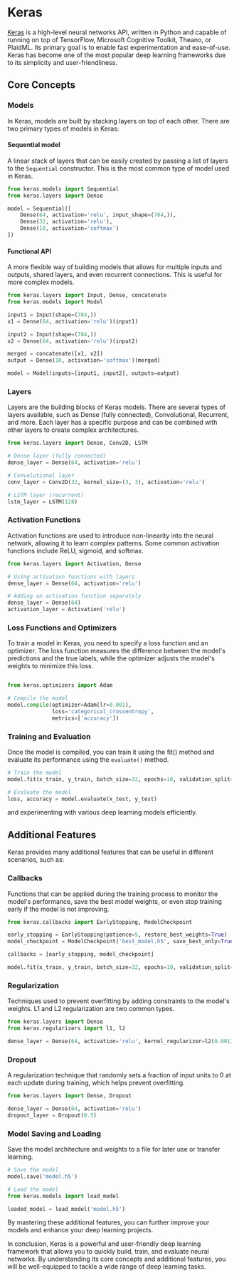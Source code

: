 # Keras

[Keras](https://keras.io/) is a high-level neural networks API, written in Python and capable of running on top of TensorFlow, Microsoft Cognitive Toolkit, Theano, or PlaidML. Its primary goal is to enable fast experimentation and ease-of-use. Keras has become one of the most popular deep learning frameworks due to its simplicity and user-friendliness.

## Core Concepts

### Models

In Keras, models are built by stacking layers on top of each other. There are two primary types of models in Keras:

#### Sequential model

A linear stack of layers that can be easily created by passing a list of layers to the `Sequential` constructor. This is the most common type of model used in Keras.

```python
from keras.models import Sequential
from keras.layers import Dense

model = Sequential([
    Dense(64, activation='relu', input_shape=(784,)),
    Dense(32, activation='relu'),
    Dense(10, activation='softmax')
])
```

#### Functional API

 A more flexible way of building models that allows for multiple inputs and outputs, shared layers, and even recurrent connections. This is useful for more complex models.

```python
from keras.layers import Input, Dense, concatenate
from keras.models import Model

input1 = Input(shape=(784,))
x1 = Dense(64, activation='relu')(input1)

input2 = Input(shape=(784,))
x2 = Dense(64, activation='relu')(input2)

merged = concatenate([x1, x2])
output = Dense(10, activation='softmax')(merged)

model = Model(inputs=[input1, input2], outputs=output)
```

### Layers

Layers are the building blocks of Keras models. There are several types of layers available, such as Dense (fully connected), Convolutional, Recurrent, and more. Each layer has a specific purpose and can be combined with other layers to create complex architectures.

```python
from keras.layers import Dense, Conv2D, LSTM

# Dense layer (fully connected)
dense_layer = Dense(64, activation='relu')

# Convolutional layer
conv_layer = Conv2D(32, kernel_size=(3, 3), activation='relu')

# LSTM layer (recurrent)
lstm_layer = LSTM(128)
```

### Activation Functions

Activation functions are used to introduce non-linearity into the neural network, allowing it to learn complex patterns. Some common activation functions include ReLU, sigmoid, and softmax.

```python
from keras.layers import Activation, Dense

# Using activation functions with layers
dense_layer = Dense(64, activation='relu')

# Adding an activation function separately
dense_layer = Dense(64)
activation_layer = Activation('relu')
```

### Loss Functions and Optimizers

To train a model in Keras, you need to specify a loss function and an optimizer. The loss function measures the difference between the model's predictions and the true labels, while the optimizer adjusts the model's weights to minimize this loss.

```python

from keras.optimizers import Adam

# Compile the model
model.compile(optimizer=Adam(lr=0.001),
              loss='categorical_crossentropy',
              metrics=['accuracy'])
```

### Training and Evaluation

Once the model is compiled, you can train it using the fit() method and evaluate its performance using the `evaluate()` method.

```python
# Train the model
model.fit(x_train, y_train, batch_size=32, epochs=10, validation_split=0.2)

# Evaluate the model
loss, accuracy = model.evaluate(x_test, y_test)

```

and experimenting with various deep learning models efficiently.

## Additional Features

Keras provides many additional features that can be useful in different scenarios, such as:

### Callbacks

 Functions that can be applied during the training process to monitor the model's performance, save the best model weights, or even stop training early if the model is not improving.

```python
from keras.callbacks import EarlyStopping, ModelCheckpoint

early_stopping = EarlyStopping(patience=5, restore_best_weights=True)
model_checkpoint = ModelCheckpoint('best_model.h5', save_best_only=True)

callbacks = [early_stopping, model_checkpoint]

model.fit(x_train, y_train, batch_size=32, epochs=10, validation_split=0.2, callbacks=callbacks)
```

### Regularization

Techniques used to prevent overfitting by adding constraints to the model's weights. L1 and L2 regularization are two common types.

```python
from keras.layers import Dense
from keras.regularizers import l1, l2

dense_layer = Dense(64, activation='relu', kernel_regularizer=l2(0.001))
```

### Dropout

A regularization technique that randomly sets a fraction of input units to 0 at each update during training, which helps prevent overfitting.

```python
from keras.layers import Dense, Dropout

dense_layer = Dense(64, activation='relu')
dropout_layer = Dropout(0.5)
```

### Model Saving and Loading

Save the model architecture and weights to a file for later use or transfer learning.

```python
# Save the model
model.save('model.h5')

# Load the model
from keras.models import load_model

loaded_model = load_model('model.h5')
```

By mastering these additional features, you can further improve your models and enhance your deep learning projects.

In conclusion, Keras is a powerful and user-friendly deep learning framework that allows you to quickly build, train, and evaluate neural networks. By understanding its core concepts and additional features, you will be well-equipped to tackle a wide range of deep learning tasks.
